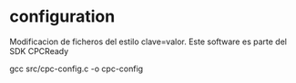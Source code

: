 # configuration

Modificacion de ficheros del estilo clave=valor. Este software es parte del SDK CPCReady

gcc src/cpc-config.c -o cpc-config